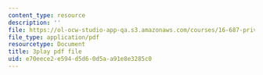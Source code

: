 ```yaml
---
content_type: resource
description: ''
file: https://ol-ocw-studio-app-qa.s3.amazonaws.com/courses/16-687-private-pilot-ground-school-january-iap-2019/e70eece2e594d5d60d5aa91e8e3285c0_geJHchWUYQk.pdf
file_type: application/pdf
resourcetype: Document
title: 3play pdf file
uid: e70eece2-e594-d5d6-0d5a-a91e8e3285c0
---
```


